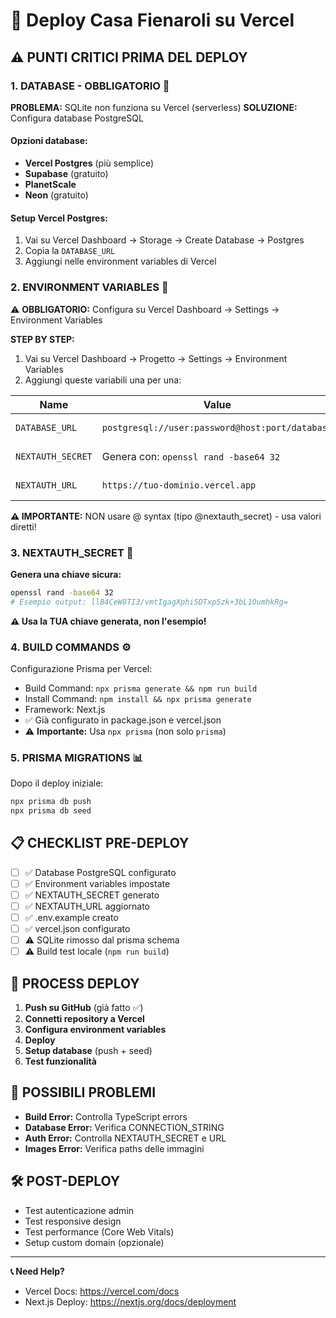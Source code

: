 # 🚀 Deploy Casa Fienaroli su Vercel

## ⚠️ PUNTI CRITICI PRIMA DEL DEPLOY

### 1. **DATABASE - OBBLIGATORIO** 🔴
**PROBLEMA:** SQLite non funziona su Vercel (serverless)
**SOLUZIONE:** Configura database PostgreSQL

#### Opzioni database:
- **Vercel Postgres** (più semplice)
- **Supabase** (gratuito)  
- **PlanetScale** 
- **Neon** (gratuito)

#### Setup Vercel Postgres:
1. Vai su Vercel Dashboard → Storage → Create Database → Postgres
2. Copia la `DATABASE_URL` 
3. Aggiungi nelle environment variables di Vercel

### 2. **ENVIRONMENT VARIABLES** 🔑
⚠️ **OBBLIGATORIO:** Configura su Vercel Dashboard → Settings → Environment Variables

**STEP BY STEP:**
1. Vai su Vercel Dashboard → Progetto → Settings → Environment Variables
2. Aggiungi queste variabili una per una:

| Name | Value | Environment |
|------|-------|-------------|
| `DATABASE_URL` | `postgresql://user:password@host:port/database` | Production, Preview |
| `NEXTAUTH_SECRET` | Genera con: `openssl rand -base64 32` | Production, Preview |
| `NEXTAUTH_URL` | `https://tuo-dominio.vercel.app` | Production, Preview |

**⚠️ IMPORTANTE:** NON usare @ syntax (tipo @nextauth_secret) - usa valori diretti!

### 3. **NEXTAUTH_SECRET** 🔐
**Genera una chiave sicura:**
```bash
openssl rand -base64 32
# Esempio output: llB4CeW8TI3/vmtIgagXphi5DTxpSzk+3bL1OumhkRg=
```
**⚠️ Usa la TUA chiave generata, non l'esempio!**

### 4. **BUILD COMMANDS** ⚙️
Configurazione Prisma per Vercel:
- Build Command: `npx prisma generate && npm run build`
- Install Command: `npm install && npx prisma generate`
- Framework: Next.js
- ✅ Già configurato in package.json e vercel.json
- ⚠️ **Importante:** Usa `npx prisma` (non solo `prisma`)

### 5. **PRISMA MIGRATIONS** 📊
Dopo il deploy iniziale:
```bash
npx prisma db push
npx prisma db seed
```

## 📋 CHECKLIST PRE-DEPLOY

- [ ] ✅ Database PostgreSQL configurato
- [ ] ✅ Environment variables impostate
- [ ] ✅ NEXTAUTH_SECRET generato
- [ ] ✅ NEXTAUTH_URL aggiornato
- [ ] ✅ .env.example creato
- [ ] ✅ vercel.json configurato
- [ ] ⚠️  SQLite rimosso dal prisma schema
- [ ] ⚠️  Build test locale (`npm run build`)

## 🔄 PROCESS DEPLOY

1. **Push su GitHub** (già fatto ✅)
2. **Connetti repository a Vercel**
3. **Configura environment variables**
4. **Deploy**
5. **Setup database** (push + seed)
6. **Test funzionalità**

## 🐛 POSSIBILI PROBLEMI

- **Build Error:** Controlla TypeScript errors
- **Database Error:** Verifica CONNECTION_STRING
- **Auth Error:** Controlla NEXTAUTH_SECRET e URL
- **Images Error:** Verifica paths delle immagini

## 🛠️ POST-DEPLOY

- Test autenticazione admin
- Test responsive design  
- Test performance (Core Web Vitals)
- Setup custom domain (opzionale)

---

**📞 Need Help?** 
- Vercel Docs: https://vercel.com/docs
- Next.js Deploy: https://nextjs.org/docs/deployment